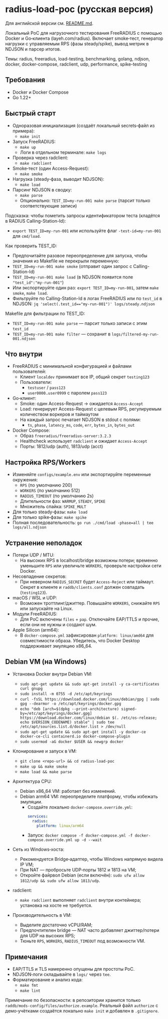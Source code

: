 # radius-load-poc (русская версия)

Для английской версии см. [README.md](README.md).

Локальный PoC для нагрузочного тестирования FreeRADIUS с помощью Docker и Go‑клиента (layeh.com/radius). Включает smoke‑тест, генератор нагрузки с управляемым RPS (фазы steady/spike), вывод метрик в NDJSON и парсер итогов.

Темы: radius, freeradius, load-testing, benchmarking, golang, ndjson, docker, docker-compose, radclient, udp, performance, spike-testing

## Требования
- Docker и Docker Compose
- Go 1.22+

## Быстрый старт
- Одноразовая инициализация (создаёт локальный secrets‑файл из примера):
  - `make init`
- Запуск FreeRADIUS:
  - `make up`
  - Логи в отдельном терминале: `make logs`
- Проверка через radclient:
  - `make radclient`
- Smoke‑тест (один Access-Request):
  - `make smoke`
- Нагрузка (steady‑фаза, выводит NDJSON):
  - `make load`
- Парсинг NDJSON в сводку:
  - `make parse`
  - Опционально: `TEST_ID=my-run-001 make parse` (парсит только соответствующие записи)

Подсказка: чтобы пометить запросы идентификатором теста (кладётся в RADIUS Calling-Station-Id):
- `export TEST_ID=my-run-001` или используйте флаг `-test-id=my-run-001` для `cmd/load`.

Как проверить TEST_ID:
- Предпочитайте разовое переопределение для запуска, чтобы значения из Makefile не перекрыли переменную:
- `TEST_ID=my-run-001 make smoke` (отправит один запрос с Calling-Station-Id)
- `TEST_ID=my-run-001 make load` (в NDJSON появится поле `"test_id":"my-run-001"`)
- Или экспортируйте один раз: `export TEST_ID=my-run-001`, затем `make smoke`, `make load`.
- Фильтруйте по Calling-Station-Id в логах FreeRADIUS или по `test_id` в NDJSON: `jq 'select(.test_id=="my-run-001")' logs/steady.ndjson`

Makefile для фильтрации по TEST_ID:
- `TEST_ID=my-run-001 make parse` — парсит только записи с этим `test_id`
- `TEST_ID=my-run-001 make filter` — сохранит в `logs/filtered-my-run-001.ndjson`

## Что внутри
- FreeRADIUS с минимальной конфигурацией и файлами пользователей:
  - Клиент `localdev` принимает все IP, общий секрет `testing123`
  - Пользователи:
    - `testuser` / `pass123`
    - `user0000`..`user0999` с паролем `pass123`
- Go‑клиент:
  - Smoke: один Access-Request → ожидается `Access-Accept`
  - Load: генерирует Access-Request с целевым RPS, регулируемым количеством воркеров и таймаутом
  - На каждый запрос печатает NDJSON в stdout с полями:
    - `ts`, `phase`, `latency_ms`, `code`, `err`, `bytes_in`, `bytes_out`
- Docker Compose:
  - Образ `freeradius/freeradius-server:3.2.3`
  - Healthcheck использует `radclient` и ожидает `Access-Accept`
  - Порты: 1812/udp (auth), 1813/udp (acct)

## Настройка RPS/Workers
- Изменяйте `configs/example.env` или экспортируйте переменные окружения:
  - `RPS` (по умолчанию 200)
  - `WORKERS` (по умолчанию 512)
  - `RADIUS_TIMEOUT` (по умолчанию 2s)
  - Длительности фаз: `WARMUP`, `STEADY`, `SPIKE`
  - Множитель спайка: `SPIKE_MULT`
- Для только steady‑фазы: `make load`
- Для только spike‑фазы: `make spike`
- Полная последовательность: `go run ./cmd/load -phase=all | tee logs/all.ndjson`

## Устранение неполадок
- Потери UDP / MTU:
  - На высоких RPS в localhost/bridge возможны потери; временно уменьшите `RPS` или увеличьте `WORKERS`, проверьте настройки сети Docker.
- Несовпадение секретов:
  - При неверном `RADIUS_SECRET` будет `Access-Reject` или таймаут. Секрет в клиенте и `raddb/clients.conf` должен совпадать (`testing123`).
- macOS / WSL и UDP:
  - Возможен троттлинг/джиттер. Повышайте `WORKERS`, снижайте `RPS` или запускайте на Linux.
- Модули FreeRADIUS:
  - Для PoC включены `files` + `pap`. Отключайте EAP/TTLS и прочие, если они не нужны и создают шум.
- Apple Silicon (arm64):
  - В `docker-compose.yml` зафиксирован `platform: linux/amd64` для совместимости образа. Убедитесь, что Docker Desktop поддерживает эмуляцию x86_64.

## Debian VM (на Windows)
- Установка Docker внутри Debian VM:
  - `sudo apt-get update && sudo apt-get install -y ca-certificates curl gnupg`
  - `sudo install -m 0755 -d /etc/apt/keyrings`
  - `curl -fsSL https://download.docker.com/linux/debian/gpg | sudo gpg --dearmor -o /etc/apt/keyrings/docker.gpg`
  - `echo "deb [arch=$(dpkg --print-architecture) signed-by=/etc/apt/keyrings/docker.gpg] https://download.docker.com/linux/debian $(. /etc/os-release; echo $VERSION_CODENAME) stable" | sudo tee /etc/apt/sources.list.d/docker.list > /dev/null`
  - `sudo apt-get update && sudo apt-get install -y docker-ce docker-ce-cli containerd.io docker-compose-plugin`
  - `sudo usermod -aG docker $USER && newgrp docker`

- Клонирование и запуск в VM:
  - `git clone <repo-url> && cd radius-load-poc`
  - `make up && make smoke`
  - `make load && make parse`

- Архитектура CPU:
  - Debian x86_64 VM: работает без изменений.
  - Debian arm64 VM: переопределите платформу, чтобы избежать эмуляции.
    - Создайте локально `docker-compose.override.yml`:
      ```yaml
      services:
        radius:
          platform: linux/arm64
      ```
    - Запуск: `docker compose -f docker-compose.yml -f docker-compose.override.yml up -d --wait`

- Сеть из Windows‑хоста:
  - Рекомендуется Bridge‑адаптер, чтобы Windows напрямую видела IP VM;
  - При NAT — пробросьте UDP‑порты 1812 и 1813 на VM;
  - Откройте файрвол Debian (если включён): `sudo ufw allow 1812/udp && sudo ufw allow 1813/udp`.

- radclient:
  - `make radclient` выполняет `radclient` внутри контейнера; установка на хосте не требуется.

- Производительность в VM:
  - Выделите достаточно vCPU/RAM;
  - Предпочтителен bridge — NAT часто добавляет джиттер/потери для UDP на высоких RPS;
  - Тюньте `RPS`, `WORKERS`, `RADIUS_TIMEOUT` под возможности VM.

## Примечания
- EAP/TTLS и TLS намеренно опущены для простоты PoC.
- NDJSON‑логи складывайте в `logs/` через `tee`.
- Форматирование и анализ кода:
  - `make fmt`
  - `make lint`
 
Примечание по безопасности: в репозитории хранится только `raddb/mods-config/files/authorize.example`.
Реальный файл `authorize` с демо‑учётками создаётся локально `make init` и добавлен в `.gitignore`.

